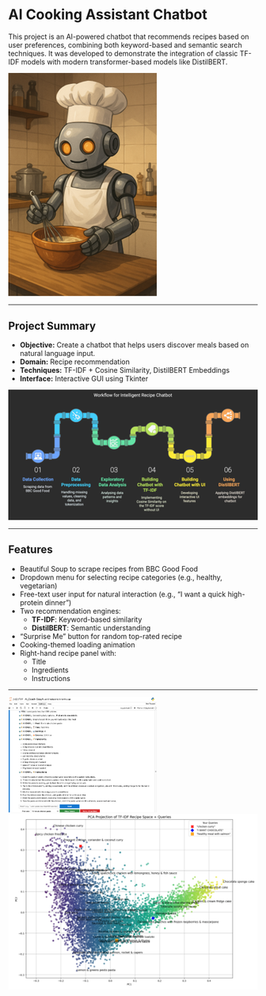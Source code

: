 # AI Cooking Assistant Chatbot

This project is an AI-powered chatbot that recommends recipes based on user preferences, combining both keyword-based and semantic search techniques. It was developed to demonstrate the integration of classic TF-IDF models with modern transformer-based models like DistilBERT.

<img src="docs/assets/AI_CHEF_ROBOT copy.png" width="300"/>

---

## Project Summary

- **Objective:** Create a chatbot that helps users discover meals based on natural language input.
- **Domain:** Recipe recommendation
- **Techniques:** TF-IDF + Cosine Similarity, DistilBERT Embeddings
- **Interface:** Interactive GUI using Tkinter

<img src="docs/assets/workflow.png" width="700"/>


---

## Features

- Beautiful Soup to scrape recipes from BBC Good Food
- Dropdown menu for selecting recipe categories (e.g., healthy, vegetarian)
- Free-text user input for natural interaction (e.g., “I want a quick high-protein dinner”)
- Two recommendation engines:
  - **TF-IDF**: Keyword-based similarity
  - **DistilBERT**: Semantic understanding
- “Surprise Me” button for random top-rated recipe
- Cooking-themed loading animation
- Right-hand recipe panel with:
  - Title
  - Ingredients
  - Instructions

---

<img src="docs/assets/chatterbot.png" width="300"/>

<img src="docs/assets/PCA.png" width="700"/>

